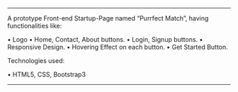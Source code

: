 ------------------------------------------------------------------------------------------------------------------------------------------

A prototype Front-end Startup-Page named “Purrfect Match”, having functionalities like:
  
  •	Logo
  •	Home, Contact, About buttons.
  •	Login, Signup buttons.
  •	Responsive Design.
  •	Hovering Effect on each button.
  •	Get Started Button.

Technologies used:
  
  •	HTML5, CSS, Bootstrap3

-------------------------------------------------------------------------------------------------------------------------------------------------------------------------
